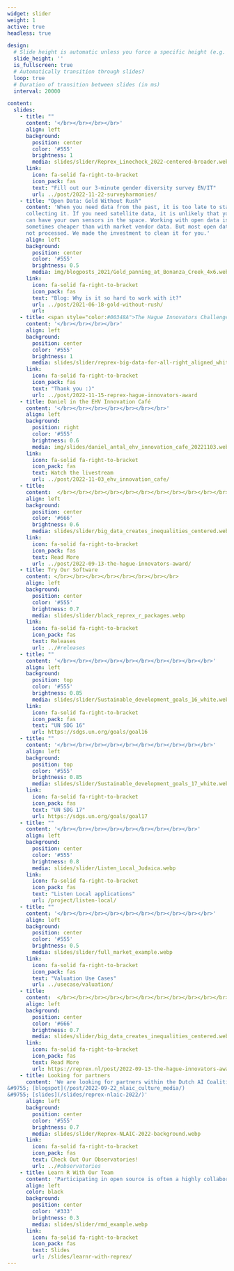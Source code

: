 ```yaml
---
widget: slider
weight: 1
active: true
headless: true

design:
  # Slide height is automatic unless you force a specific height (e.g. '400px')
  slide_height: ''
  is_fullscreen: true
  # Automatically transition through slides?
  loop: true
  # Duration of transition between slides (in ms)
  interval: 20000

content:
  slides:
    - title: ""
      content: '</br></br></br></br>'
      align: left
      background:
        position: center
        color: '#555'
        brightness: 1
        media: slides/slider/Reprex_Linecheck_2022-centered-broader.webp
      link:
        icon: fa-solid fa-right-to-bracket
        icon_pack: fas
        text: "Fill out our 3-minute gender diversity survey EN/IT"
        url: ../post/2022-11-22-surveyharmonies/
    - title: "Open Data: Gold Without Rush"
      content: 'When you need data from the past, it is too late to start 
      collecting it. If you need satellite data, it is unlikely that you
      can have your own sensors in the space. Working with open data is 
      sometimes cheaper than with market vendor data. But most open data is 
      not processed. We made the investment to clean it for you.'
      align: left
      background:
        position: center
        color: '#555'
        brightness: 0.5
        media: img/blogposts_2021/Gold_panning_at_Bonanza_Creek_4x6.webp
      link:
        icon: fa-solid fa-right-to-bracket
        icon_pack: fas
        text: "Blog: Why is it so hard to work with it?"
        url: ../post/2021-06-18-gold-without-rush/
        url:
    - title: <span style="color:#00348A">The Hague Innovators Challenge Finals 2022</span>
      content: '</br></br></br></br>'
      align: left
      background:
        position: center
        color: '#555'
        brightness: 1
        media: slides/slider/reprex-big-data-for-all-right_aligned_white_slide.webp
      link:
        icon: fa-solid fa-right-to-bracket
        icon_pack: fas
        text: "Thank you :)"
        url: ../post/2022-11-15-reprex-hague-innovators-award
    - title: Daniel in the EHV Innovation Café
      content: '</br></br></br></br></br></br></br>'
      align: left
      background:
        position: right
        color: '#555'
        brightness: 0.6
        media: img/slides/daniel_antal_ehv_innovation_cafe_20221103.webp
      link:
        icon: fa-solid fa-right-to-bracket
        icon_pack: fas
        text: Watch the livestream
        url: ../post/2022-11-03_ehv_innovation_cafe/
    - title: 
      content:  </br></br></br></br></br></br></br></br></br></br></br></br>
      align: left
      background:
        position: center
        color: '#666'
        brightness: 0.6
        media: slides/slider/big_data_creates_inequalities_centered.webp
      link:
        icon: fa-solid fa-right-to-bracket
        icon_pack: fas
        text: Read More
        url: ../post/2022-09-13-the-hague-innovators-award/
    - title: Try Our Software
      content: </br></br></br></br></br></br></br></br>
      align: left
      background:
        position: center
        color: '#555'
        brightness: 0.7
        media: slides/slider/black_reprex_r_packages.webp
      link:
        icon: fa-solid fa-right-to-bracket
        icon_pack: fas
        text: Releases
        url: ../#releases
    - title: ""
      content: '</br></br></br></br></br></br></br></br></br></br>'
      align: left
      background:
        position: top
        color: '#555'
        brightness: 0.85
        media: slides/slider/Sustainable_development_goals_16_white.webp
      link:
        icon: fa-solid fa-right-to-bracket
        icon_pack: fas
        text: "UN SDG 16"
        url: https://sdgs.un.org/goals/goal16
    - title: ""
      content: '</br></br></br></br></br></br></br></br></br></br>'
      align: left
      background:
        position: top
        color: '#555'
        brightness: 0.85
        media: slides/slider/Sustainable_development_goals_17_white.webp
      link:
        icon: fa-solid fa-right-to-bracket
        icon_pack: fas
        text: "UN SDG 17"
        url: https://sdgs.un.org/goals/goal17
    - title: ""
      content: '</br></br></br></br></br></br></br></br></br>'
      align: left
      background:
        position: center
        color: '#555'
        brightness: 0.8
        media: slides/slider/Listen_Local_Judaica.webp
      link:
        icon: fa-solid fa-right-to-bracket
        icon_pack: fas
        text: "Listen Local applications"
        url: /project/listen-local/
    - title: ""
      content: '</br></br></br></br></br></br></br></br></br></br>'
      align: left
      background:
        position: center
        color: '#555'
        brightness: 0.5
        media: slides/slider/full_market_example.webp
      link:
        icon: fa-solid fa-right-to-bracket
        icon_pack: fas
        text: "Valuation Use Cases"
        url: ../usecase/valuation/
    - title: 
      content:  </br></br></br></br></br></br></br></br></br></br></br></br>
      align: left
      background:
        position: center
        color: '#666'
        brightness: 0.7
        media: slides/slider/big_data_creates_inequalities_centered.webp
      link:
        icon: fa-solid fa-right-to-bracket
        icon_pack: fas
        text: Read More
        url: https://reprex.nl/post/2022-09-13-the-hague-innovators-award/
    - title: Looking for partners
      content: 'We are looking for partners within the Dutch AI Coalition Culture and Media Working Group and similar organizations to integrate our data observatories into global knowledge graphs and to use them deploy trustworthy AI.
&#9755; [blogspot](/post/2022-09-22_nlaic_culture_media/) 	
&#9755; [slides](/slides/reprex-nlaic-2022/)'
      align: left
      background:
        position: center
        color: '#555'
        brightness: 0.7
        media: slides/slider/Reprex-NLAIC-2022-background.webp
      link:
        icon: fa-solid fa-right-to-bracket
        icon_pack: fas
        text: Check Out Our Observatories!
        url: ../#observatories  
    - title: Learn R With Our Team
      content: 'Participating in open source is often a highly collaborative experience. We’re encouraged to create in public view, and we’re incentivize to welcome contributions of all kinds from people around the world. This makes the practice of open source as much social as it is technical. [&#9755; slides](/slides/learnr-with-reprex)'
      align: left
      color: black
      background:
        position: center
        color: '#333'
        brightness: 0.3
        media: slides/slider/rmd_example.webp
      link:
        icon: fa-solid fa-right-to-bracket
        icon_pack: fas
        text: Slides
        url: /slides/learnr-with-reprex/
---
```


<!---
    - title: We Are Finalists!
      content: 'Vote for us in The Hague Innovators Award 2022</br>
                Details soon.'
      align: left
      background:
        position: center
        color: '#555'
        brightness: 0.3
        media: slides/tour/DAntal_ImpacCity_PAARD_2_20221028_4x6.webp
      link:
        icon: fa-solid fa-right-to-bracket
        icon_pack: fas
        text: Vote
        url: ../post/2022-09-13-the-hague-innovators-award/
    - title: 🚀  We Are Finalists!
      content: 'Vote for us in The Hague Innovators Award 2022'
      align: left
      background:
        position: center
        color: '#555'
        brightness: 0.5
        media: slides/tour/hague_innovators_award_2022.webp
      link:
        icon: fa-solid fa-right-to-bracket
        icon_pack: fas
        text: Read More
        url: ../post/2022-09-13-the-hague-innovators-award/
    - title: Digital Music Observatory  🎶
      content: 'Our OpenMuse project with distinguished partners will develop the Digital Music Observatory into a European Music Observatory with the support of the European Union'
      align: left
      background:
        position: center
        color: '#555'
        brightness: 0.7
        media: slides/tour/reprex-background.webp
      link:
        icon: fa-solid fa-right-to-bracket
        icon_pack: fas
        text: Check Out Our Observatories!
        url: ../#observatories
    - title: Looking for partners
      content: ''
      align: left
      background:
        position: center
        color: '#555'
        brightness: 0.7
        media: slides/NLAIC_20220922/big_data_for_all_observatories.png
      link:
        icon: fa-solid fa-right-to-bracket
        icon_pack: fas
        text: Check Out Our Observatories!
        url: ../#observatories  
--->

